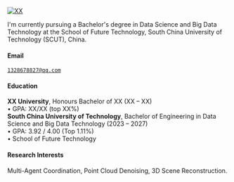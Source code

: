 [![XX](https://img.shields.io/badge/XX-github-blue?logo=github)](https://github.com/XX)

I'm currently pursuing a Bachelor's degree in Data Science and Big Data Technology at the School of Future Technology, South China University of Technology (SCUT), China.

#### Email  
<code>1328678827@qq.com</code>

#### Education  
**XX University**, Honours Bachelor of XX (XX – XX)  
• GPA: XX/XX (top XX%)  
**South China University of Technology**, Bachelor of Engineering in Data Science and Big Data Technology (2023 – 2027)  
• GPA: 3.92 / 4.00 (Top 1.11%)  
• School of Future Technology

#### Research Interests  
Multi-Agent Coordination, Point Cloud Denoising, 3D Scene Reconstruction.
